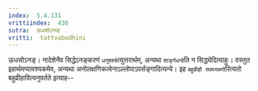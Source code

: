 ```yaml
---
index:  5.4.131
vrittiindex:  430
sutra:  ऊधशोऽनङ्
vritti:  tattvabodhini 
---
```


ऊधसोऽनङ्। नादेशेनैव सिद्धेऽनङ्करणं `धनुषश्चे`त्युत्तरार्थम्, अन्यथा `शार्ङ्गधन्वे`ति न सिद्ध्येदित्याहुः। वस्तुत इहार्थमप्यावश्यकमेव, अन्यथा अनोलक्षणिकत्वेनाऽल्लोपाऽपर्सङ्गादित्यन्ये। इह `बहुव्रीहौ सक्थ्यक्ष्णो`रित्यतो बहुव्रीहावित्यनुवर्तते इत्याह--

